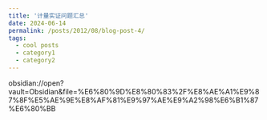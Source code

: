 ```yaml
---
title: '计量实证问题汇总'
date: 2024-06-14
permalink: /posts/2012/08/blog-post-4/
tags:
  - cool posts
  - category1
  - category2
---
```


obsidian://open?vault=Obsidian&file=%E6%80%9D%E8%80%83%2F%E8%AE%A1%E9%87%8F%E5%AE%9E%E8%AF%81%E9%97%AE%E9%A2%98%E6%B1%87%E6%80%BB
